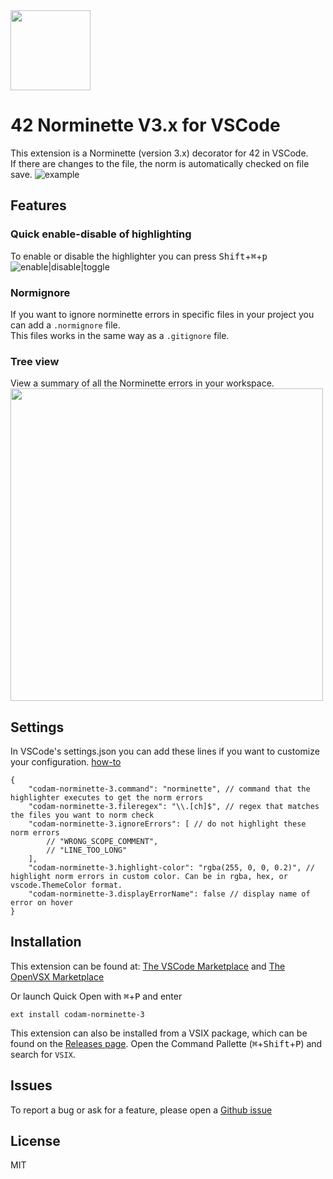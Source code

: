 <img src="https://raw.githubusercontent.com/Mariusmivw/vscode-42-norminette-3-highlighter/master/img/42.png" width=128>

# 42 Norminette V3.x for VSCode
This extension is a Norminette (version 3.x) decorator for 42 in VSCode.\
If there are changes to the file, the norm is automatically checked on file save.
![example](https://github.com/Mariusmivw/vscode-42-norminette-3-highlighter/raw/HEAD/img/example.gif)

## Features

### Quick enable-disable of highlighting
To enable or disable the highlighter you can press <kbd>Shift</kbd>+<kbd>⌘</kbd>+<kbd>p</kbd>\
![enable|disable|toggle](https://github.com/Mariusmivw/vscode-42-norminette-3-highlighter/raw/HEAD/img/enable.gif)

### Normignore
If you want to ignore norminette errors in specific files in your project you can add a `.normignore` file.\
This files works in the same way as a `.gitignore` file.

### Tree view
View a summary of all the Norminette errors in your workspace.\
<img src="https://raw.githubusercontent.com/Mariusmivw/vscode-42-norminette-3-highlighter/master/img/tree.gif" width=500>


## Settings
In VSCode's settings.json you can add these lines if you want to customize your configuration. [how-to](https://code.visualstudio.com/docs/getstarted/settings)
```json5
{
	"codam-norminette-3.command": "norminette", // command that the highlighter executes to get the norm errors
	"codam-norminette-3.fileregex": "\\.[ch]$", // regex that matches the files you want to norm check
	"codam-norminette-3.ignoreErrors": [ // do not highlight these norm errors
		// "WRONG_SCOPE_COMMENT",
		// "LINE_TOO_LONG"
	],
	"codam-norminette-3.highlight-color": "rgba(255, 0, 0, 0.2)", // highlight norm errors in custom color. Can be in rgba, hex, or vscode.ThemeColor format.
	"codam-norminette-3.displayErrorName": false // display name of error on hover
}
```

## Installation
This extension can be found at:
[The VSCode Marketplace](https://marketplace.visualstudio.com/items?itemName=MariusvanWijk-JoppeKoers.codam-norminette-3) and [The OpenVSX Marketplace](https://open-vsx.org/extension/MariusvanWijk-JoppeKoers/codam-norminette-3)

Or launch Quick Open with <kbd>⌘</kbd>+<kbd>P</kbd> and enter
```
ext install codam-norminette-3
```

This extension can also be installed from a VSIX package, which can be found on the [Releases page](https://github.com/Mariusmivw/vscode-42-norminette-3-highlighter/releases/latest). Open the Command Pallette (<kbd>⌘</kbd>+<kbd>Shift</kbd>+<kbd>P</kbd>) and search for `VSIX`.

## Issues
To report a bug or ask for a feature, please open a [Github issue](https://github.com/Mariusmivw/vscode-42-norminette-3-highlighter/issues)

## License
MIT
